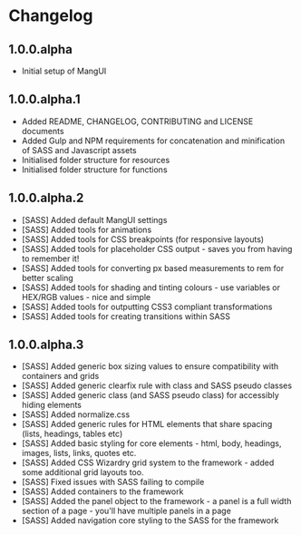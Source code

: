 # Changelog

## 1.0.0.alpha

* Initial setup of MangUI

## 1.0.0.alpha.1

* Added README, CHANGELOG, CONTRIBUTING and LICENSE documents
* Added Gulp and NPM requirements for concatenation and minification of SASS and Javascript assets 
* Initialised folder structure for resources
* Initialised folder structure for functions

## 1.0.0.alpha.2

* [SASS] Added default MangUI settings
* [SASS] Added tools for animations
* [SASS] Added tools for CSS breakpoints (for responsive layouts)
* [SASS] Added tools for placeholder CSS output - saves you from having to remember it!
* [SASS] Added tools for converting px based measurements to rem for better scaling
* [SASS] Added tools for shading and tinting colours - use variables or HEX/RGB values - nice and simple
* [SASS] Added tools for outputting CSS3 compliant transformations
* [SASS] Added tools for creating transitions within SASS

## 1.0.0.alpha.3

* [SASS] Added generic box sizing values to ensure compatibility with containers and grids
* [SASS] Added generic clearfix rule with class and SASS pseudo classes
* [SASS] Added generic class (and SASS pseudo class) for accessibly hiding elements
* [SASS] Added normalize.css
* [SASS] Added generic rules for HTML elements that share spacing (lists, headings, tables etc)
* [SASS] Added basic styling for core elements - html, body, headings, images, lists, links, quotes etc.
* [SASS] Added CSS Wizardry grid system to the framework - added some additional grid layouts too.
* [SASS] Fixed issues with SASS failing to compile
* [SASS] Added containers to the framework
* [SASS] Added the panel object to the framework - a panel is a full width section of a page - you'll have multiple panels in a page
* [SASS] Added navigation core styling to the SASS for the framework